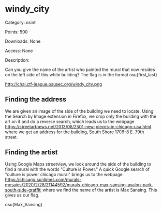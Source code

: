 # **windy_city**

Category: osint

Points: 500

Downloads: None

Access: None

Description:

Can you give the name of the artist who painted the mural that now resides on the left side of this white building? The flag is in the format osu{first_last}

http://chal.ctf-league.osusec.org/windy_city.png

## **Finding the address**

We are given an image of the side of the building we need to locate. Using the Search by Image extension in Firefox, we crop only the building with the art on it and do a reverse search, which leads us to the webpage https://streetartnews.net/2013/08/2501-new-pieces-in-chicago-usa.html where we get an address for the building, South Shore 1706-8 E. 79th street.

## **Finding the artist**

Using Google Maps streetview, we look around the side of the building to find a mural with the words "Culture is Power." A quick Google search of "culture is power chicago mural" brings us to the webpage https://chicago.suntimes.com/murals-mosaics/2020/2/28/21144592/murals-chicago-max-sansing-avalon-park-south-side-graffiti where we find the name of the artist is Max Sansing. This gives us our flag.

osu{Max_Sansing}